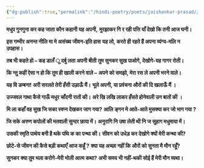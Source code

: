 ```yaml
---
{"dg-publish":true,"permalink":"/hindi-poetry/poets/jaishankar-prasad//"}
---
```



**मधुप गुनगुना कर कह जाता कौन कहानी यह अपनी,**
**मुरझाकर गि र रही पत्ति याँ देखो कि तनी आज घनी।**

**इस गम्भीर अनन्त नीलि मा मे असंख्य जीवन-इति हास**
**यह लो, करते ही रहते हैं अपना व्यंग्य-मलि न उपहास।**

**तब भी कहते हो – कह डालँ ू दर्बु लता अपनी बीती**
**तुम सुनकर सुख पाओगे, देखोगे-यह गागर रोती।**

**कि न्तु कहीं ऐसा न हो कि तुम ही खाली करने वाले –**
**अपने को समझो, मेरा रस ले अपनी भरने वाले।**

**यह वि डम्बना! अरी सरलते तेरी हँसी उड़ाऊँ मैं।**
**भूले अपनी, या प्रवंचना औरों की दि खलाऊँ मैं ।**

**उज्जवल गाथा कैसे गाऊँ मधुर चाँदनी रातों की।**
**अरे खि लखि लाकर हँसते होनेवाली उन बातों की ।**

**मि ला कहाँ वह सुख जि सका स्वप्न देखकर जाग गया?**
**आलि ङ्गन मे आते-आते मुसक्या कर जो भाग गया ?**

**जि सके अरुण कपोलों की मतवाली सुन्दर छाया में।**
**अनुरागि नि उषा लेती थी नि ज सुहाग मधुमाया में।**

**उसकी स्मृति पाथेय बनी है थके पथि क का पन्था की।**
**सीवन को उधेड़ कर देखोगे क्यों मेरी कन्था की?**

**छोटे-से जीवन की कैसे बड़ी कथाएँ आज कहूँ ?**
**क्या यह अच्छा नहीं कि औरों को सुनता मै मौन रहूँ?**

**सुनकर क्या तुम भला करोगे-मेरी भोली आत्म कथा?**
**अभी समय भी नहीं-थकी सोई हैं मेरी मौन व्यथा।**
